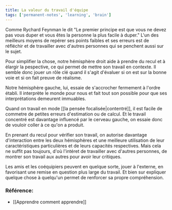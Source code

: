 ```yaml
---
title: La valeur du travail d'équipe
tags: ['permanent-notes', 'learning', 'brain']
---
```


Comme Rychard Feynman le dit "Le premier principe est que vous ne devez pas vous duper et vous êtes la personne la plus facile à duper." L'un des meilleurs moyens de repérer ses points faibles et ses erreurs est de réfléchir et de travailler avec d'autres personnes qui se penchent aussi sur le sujet. 

Pour simplifier la chose, notre hémisphère droit aide à prendre du recul et à élargir la pespective, ce qui permet de mettre son travail en contexte. Il semble donc jouer un rôle clé quand il s'agit d'évaluer si on est sur la bonne voie et si on fait preuve de réalisme. 

Notre hémisphère gauche, lui, essaie de s'accrocher fermement à l'ordre établi. Il interprète le monde pour nous et fait tout son possible pour que ses interprétations demeurent immuables. 

Quand on travail en mode [[la pensée focalisée|contentré]], il est facile de commetre de petites erreurs d'estimation ou de calcul. Et le travail concentré est davantage influencé par le cerveau gauche, on essaie donc de vouloir coller à ce qu'on a produit.

En prenant du recul pour vérifier son travail, on autorise davantage d'interaction entre les deux hémisphères et une meilleure utilisation de leur caractéristiques particulières et de leurs capacités respectives. Mais cela ne suffit pas toujours, d'où l'intéret de travailler avec d'autres personnes, de montrer son travail aux autres pour avoir leur critiques. 

Les amis et les coéquipiers peuvent en quelque sorte, jouer à l'externe, en favorisant une remise en question plus large du travail. Et bien sur expliquer quelque chose à quelqu'un permet de renforcer sa propre compréhension. 

### Référence:
- [[Apprendre comment apprendre]]